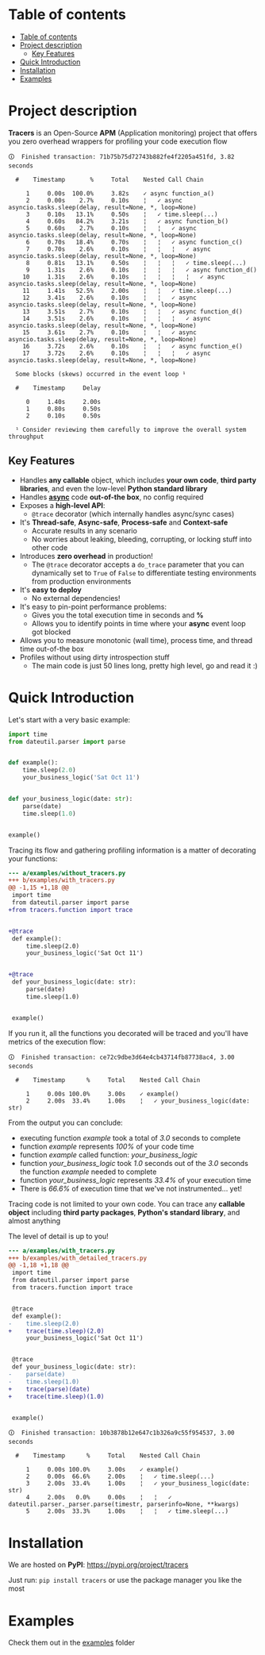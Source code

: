 # Table of contents

- [Table of contents](#table-of-contents)
- [Project description](#project-description)
  * [Key Features](#key-features)
- [Quick Introduction](#quick-introduction)
- [Installation](#installation)
- [Examples](#examples)

# Project description

**Tracers** is an Open-Source **APM** (Application monitoring) project
that offers you zero overhead wrappers for profiling your code execution flow

```
🛈  Finished transaction: 71b75b75d72743b882fe4f2205a451fd, 3.82 seconds

  #    Timestamp       %     Total    Nested Call Chain

     1     0.00s  100.0%     3.82s    ✓ async function_a()
     2     0.00s    2.7%     0.10s    ¦   ✓ async asyncio.tasks.sleep(delay, result=None, *, loop=None)
     3     0.10s   13.1%     0.50s    ¦   ✓ time.sleep(...)
     4     0.60s   84.2%     3.21s    ¦   ✓ async function_b()
     5     0.60s    2.7%     0.10s    ¦   ¦   ✓ async asyncio.tasks.sleep(delay, result=None, *, loop=None)
     6     0.70s   18.4%     0.70s    ¦   ¦   ✓ async function_c()
     7     0.70s    2.6%     0.10s    ¦   ¦   ¦   ✓ async asyncio.tasks.sleep(delay, result=None, *, loop=None)
     8     0.81s   13.1%     0.50s    ¦   ¦   ¦   ✓ time.sleep(...)
     9     1.31s    2.6%     0.10s    ¦   ¦   ¦   ✓ async function_d()
    10     1.31s    2.6%     0.10s    ¦   ¦   ¦   ¦   ✓ async asyncio.tasks.sleep(delay, result=None, *, loop=None)
    11     1.41s   52.5%     2.00s    ¦   ¦   ✓ time.sleep(...)
    12     3.41s    2.6%     0.10s    ¦   ¦   ✓ async asyncio.tasks.sleep(delay, result=None, *, loop=None)
    13     3.51s    2.7%     0.10s    ¦   ¦   ✓ async function_d()
    14     3.51s    2.6%     0.10s    ¦   ¦   ¦   ✓ async asyncio.tasks.sleep(delay, result=None, *, loop=None)
    15     3.61s    2.7%     0.10s    ¦   ¦   ✓ async asyncio.tasks.sleep(delay, result=None, *, loop=None)
    16     3.72s    2.6%     0.10s    ¦   ¦   ✓ async function_e()
    17     3.72s    2.6%     0.10s    ¦   ¦   ¦   ✓ async asyncio.tasks.sleep(delay, result=None, *, loop=None)

  Some blocks (skews) occurred in the event loop ¹

  #    Timestamp     Delay

     0     1.40s     2.00s
     1     0.80s     0.50s
     2     0.10s     0.50s

  ¹ Consider reviewing them carefully to improve the overall system throughput
```

## Key Features

- Handles **any callable** object, which includes **your own code**,
  **third party libraries**, and even the low-level **Python standard library**
- Handles [**async**](https://docs.python.org/3/library/asyncio.html) code
  **out-of-the box**, no config required
- Exposes a **high-level API**:
  - `@trace` decorator (which internally handles async/sync cases)
- It's **Thread-safe**, **Async-safe**, **Process-safe** and **Context-safe**
  - Accurate results in any scenario
  - No worries about leaking, bleeding, corrupting, or locking stuff into other
    code
- Introduces **zero overhead** in production!
  - The `@trace` decorator accepts a `do_trace` parameter
    that you can dynamically set to `True` of `False` to differentiate
    testing environments from production environments
- It's **easy to deploy**
  - No external dependencies!
- It's easy to pin-point performance problems:
  - Gives you the total execution time in seconds and **%**
  - Allows you to identify points in time where your **async** event loop got blocked
- Allows you to measure monotonic (wall time), process time, and thread time out-of-the box
- Profiles without using dirty introspection stuff
  - The main code is just 50 lines long, pretty high level, go and read it :)

# Quick Introduction

Let's start with a very basic example:

```py
import time
from dateutil.parser import parse


def example():
    time.sleep(2.0)
    your_business_logic('Sat Oct 11')


def your_business_logic(date: str):
    parse(date)
    time.sleep(1.0)


example()
```

Tracing its flow and gathering profiling information is a matter of
decorating your functions:

```diff
--- a/examples/without_tracers.py
+++ b/examples/with_tracers.py
@@ -1,15 +1,18 @@
 import time
 from dateutil.parser import parse
+from tracers.function import trace


+@trace
 def example():
     time.sleep(2.0)
     your_business_logic('Sat Oct 11')


+@trace
 def your_business_logic(date: str):
     parse(date)
     time.sleep(1.0)


 example()
```

If you run it, all the functions you decorated will be traced
and you'll have metrics of the execution flow:

```
🛈  Finished transaction: ce72c9dbe3d64e4cb43714fb87738ac4, 3.00 seconds

  #    Timestamp      %     Total    Nested Call Chain

     1     0.00s 100.0%     3.00s    ✓ example()
     2     2.00s  33.4%     1.00s    ¦   ✓ your_business_logic(date: str)
```

From the output you can conclude:
- executing function *example* took a total of *3.0* seconds to complete
- function *example* represents *100%* of your code time
- function *example* called function: *your_business_logic*
- function *your_business_logic* took *1.0* seconds out of the *3.0* seconds
  the function *example* needed to complete
- function *your_business_logic* represents *33.4%* of your execution time
- There is *66.6%* of execution time
  that we've not instrumented... yet!

Tracing code is not limited to your own code.
You can trace any **callable object** including **third party packages**,
**Python's standard library**, and almost anything

The level of detail is up to you!


```diff
--- a/examples/with_tracers.py
+++ b/examples/with_detailed_tracers.py
@@ -1,18 +1,18 @@
 import time
 from dateutil.parser import parse
 from tracers.function import trace


 @trace
 def example():
-    time.sleep(2.0)
+    trace(time.sleep)(2.0)
     your_business_logic('Sat Oct 11')


 @trace
 def your_business_logic(date: str):
-    parse(date)
-    time.sleep(1.0)
+    trace(parse)(date)
+    trace(time.sleep)(1.0)


 example()
```

```
🛈  Finished transaction: 10b3878b12e647c1b326a9c55f954537, 3.00 seconds

  #    Timestamp      %     Total    Nested Call Chain

     1     0.00s 100.0%     3.00s    ✓ example()
     2     0.00s  66.6%     2.00s    ¦   ✓ time.sleep(...)
     3     2.00s  33.4%     1.00s    ¦   ✓ your_business_logic(date: str)
     4     2.00s   0.0%     0.00s    ¦   ¦   ✓ dateutil.parser._parser.parse(timestr, parserinfo=None, **kwargs)
     5     2.00s  33.3%     1.00s    ¦   ¦   ✓ time.sleep(...)
```

# Installation

We are hosted on **PyPI**: https://pypi.org/project/tracers

Just run: `pip install tracers`
or use the package manager you like the most

# Examples

Check them out in the
[examples](https://github.com/kamadorueda/tracers/tree/master/examples)
folder

